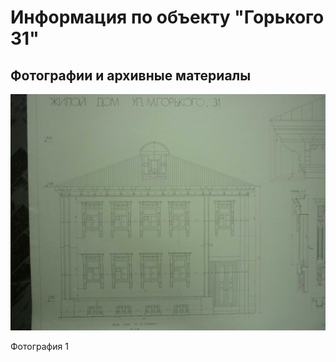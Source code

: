 # Информация по объекту "Горького 31"

## Фотографии и архивные материалы

![1](/BuidingsInfo/1575786d-9531-4019-8c23-5c54d863eca3/P1270316_Compressed.jpg)

Фотография 1

